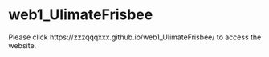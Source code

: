 # web1_UlimateFrisbee

<p>Please click <a herf="https://zzzqqqxxx.github.io/web1_UlimateFrisbee/">https://zzzqqqxxx.github.io/web1_UlimateFrisbee/</a> to access the website.</p>
